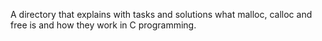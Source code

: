A directory that explains with tasks and solutions what malloc, calloc and free is and how they work in C programming.
